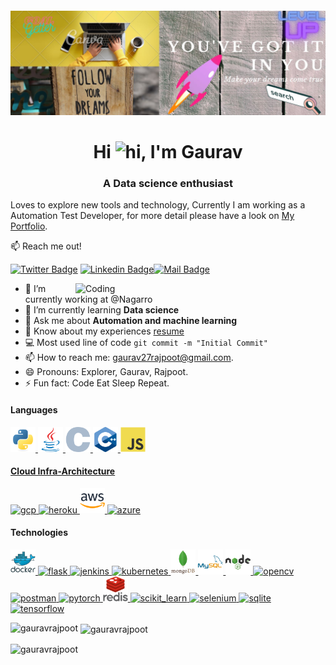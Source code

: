  #### ![MasterHead](https://github.com/GauravRajpoot/GauravRajpoot/blob/main/SB2.JPG?raw=true)

<h1 align="center">Hi <img src="https://user-images.githubusercontent.com/1303154/88677602-1635ba80-d120-11ea-84d8-d263ba5fc3c0.gif" width="28px" alt="hi">, I'm Gaurav</h1>
<h3 align="center">A Data science enthusiast</h3>
  
Loves to explore new tools and technology, Currently I am working as a Automation Test Developer, for more detail please have a look on [My Portfolio](https://gauravrajpoot.github.io/my_portfolio/).

:mailbox: Reach me out!

[![Twitter Badge](https://img.shields.io/badge/-@gaurav-1ca0f1?style=flat&labelColor=1ca0f1&logo=twitter&logoColor=white&link=https://twitter.com/Ipenywis)](https://twitter.com/GauravR78245358)  [![Linkedin Badge](https://img.shields.io/badge/-GauravRajpoot-0e76a8?style=flat&labelColor=0e76a8&logo=linkedin&logoColor=white)](https://www.linkedin.com/in/gaurav-rajpoot-4a6b64141/)[![Mail Badge](https://img.shields.io/badge/-@gauravRajpoot-c0392b?style=flat&labelColor=c0392b&logo=gmail&logoColor=white)](mailto:gaurav27rajpoot@gmail.com)

<p><img align="right" alt="Coding" width="400" src="https://1.bp.blogspot.com/-y3U0rI_qsCI/XqBGRYOYljI/AAAAAAAAoxo/sCiVQJiNyuoHrk6VENcK9rvvlQNxXSDVgCLcBGAsYHQ/s500/clipartfest.gif"></p>

- 🔭 I’m currently working at @Nagarro
- 🌱 I’m currently learning **Data science**
- 💬 Ask me about **Automation and machine learning**
- 📄 Know about my experiences [resume](resume)
- :computer: Most used line of code `git commit -m "Initial Commit"`
- 📫 How to reach me: gaurav27rajpoot@gmail.com.
- 😄 Pronouns: Explorer, Gaurav, Rajpoot.
- ⚡ Fun fact: Code Eat Sleep Repeat.

#### Languages

<p align="left">  <a href="https://www.python.org" target="_blank"> <img src="https://raw.githubusercontent.com/devicons/devicon/master/icons/python/python-original.svg" alt="python" width="40" height="40"/> </a> <a href="https://www.java.com" target="_blank"> <img src="https://raw.githubusercontent.com/devicons/devicon/master/icons/java/java-original.svg" alt="java" width="40" height="40"/> </a> <a href="https://www.cprogramming.com/" target="_blank"> <img src="https://raw.githubusercontent.com/devicons/devicon/master/icons/c/c-original.svg" alt="c" width="40" height="40"/> </a> <a href="https://www.w3schools.com/cpp/" target="_blank"> <img src="https://raw.githubusercontent.com/devicons/devicon/master/icons/cplusplus/cplusplus-original.svg" alt="cplusplus" width="40" height="40"/> </a> <a href="https://developer.mozilla.org/en-US/docs/Web/JavaScript" target="_blank"> <img src="https://raw.githubusercontent.com/devicons/devicon/master/icons/javascript/javascript-original.svg" alt="javascript" width="40" height="40"/></p>


#### Cloud Infra-Architecture

<p align="left"> <a href="https://cloud.google.com" target="_blank"> <img src="https://www.vectorlogo.zone/logos/google_cloud/google_cloud-icon.svg" alt="gcp" width="40" height="40"/> </a>  <a href="https://heroku.com" target="_blank"> <img src="https://www.vectorlogo.zone/logos/heroku/heroku-icon.svg" alt="heroku" width="40" height="40"/> </a>  <a href="https://aws.amazon.com" target="_blank"> <img src="https://raw.githubusercontent.com/devicons/devicon/master/icons/amazonwebservices/amazonwebservices-original-wordmark.svg" alt="aws" width="40" height="40"/> </a>   <a href="https://azure.microsoft.com/en-in/" target="_blank"> <img src="https://www.vectorlogo.zone/logos/microsoft_azure/microsoft_azure-icon.svg" alt="azure" width="40" height="40"/> </a></p>

#### Technologies
<p align="left"> <a href="https://www.docker.com/" target="_blank"> <img src="https://raw.githubusercontent.com/devicons/devicon/master/icons/docker/docker-original-wordmark.svg" alt="docker" width="40" height="40"/> </a> <a href="https://flask.palletsprojects.com/" target="_blank"> <img src="https://www.vectorlogo.zone/logos/pocoo_flask/pocoo_flask-icon.svg" alt="flask" width="40" height="40"/> </a>  <a href="https://www.jenkins.io" target="_blank"> <img src="https://www.vectorlogo.zone/logos/jenkins/jenkins-icon.svg" alt="jenkins" width="40" height="40"/> </a> <a href="https://kubernetes.io" target="_blank"> <img src="https://www.vectorlogo.zone/logos/kubernetes/kubernetes-icon.svg" alt="kubernetes" width="40" height="40"/> </a> <a href="https://www.mongodb.com/" target="_blank"> <img src="https://raw.githubusercontent.com/devicons/devicon/master/icons/mongodb/mongodb-original-wordmark.svg" alt="mongodb" width="40" height="40"/> </a> <a href="https://www.mysql.com/" target="_blank"> <img src="https://raw.githubusercontent.com/devicons/devicon/master/icons/mysql/mysql-original-wordmark.svg" alt="mysql" width="40" height="40"/> </a> <a href="https://nodejs.org" target="_blank"> <img src="https://raw.githubusercontent.com/devicons/devicon/master/icons/nodejs/nodejs-original-wordmark.svg" alt="nodejs" width="40" height="40"/> </a> <a href="https://opencv.org/" target="_blank"> <img src="https://www.vectorlogo.zone/logos/opencv/opencv-icon.svg" alt="opencv" width="40" height="40"/> </a> <a href="https://postman.com" target="_blank"> <img src="https://www.vectorlogo.zone/logos/getpostman/getpostman-icon.svg" alt="postman" width="40" height="40"/> </a> <a href="https://pytorch.org/" target="_blank"> <img src="https://www.vectorlogo.zone/logos/pytorch/pytorch-icon.svg" alt="pytorch" width="40" height="40"/> </a> <a href="https://redis.io" target="_blank"> <img src="https://raw.githubusercontent.com/devicons/devicon/master/icons/redis/redis-original-wordmark.svg" alt="redis" width="40" height="40"/> </a> <a href="https://scikit-learn.org/" target="_blank"> <img src="https://upload.wikimedia.org/wikipedia/commons/0/05/Scikit_learn_logo_small.svg" alt="scikit_learn" width="40" height="40"/> </a> <a href="https://www.selenium.dev" target="_blank"> <img src="https://raw.githubusercontent.com/detain/svg-logos/780f25886640cef088af994181646db2f6b1a3f8/svg/selenium-logo.svg" alt="selenium" width="40" height="40"/> </a> <a href="https://www.sqlite.org/" target="_blank"> <img src="https://www.vectorlogo.zone/logos/sqlite/sqlite-icon.svg" alt="sqlite" width="40" height="40"/> </a> <a href="https://www.tensorflow.org" target="_blank"> <img src="https://www.vectorlogo.zone/logos/tensorflow/tensorflow-icon.svg" alt="tensorflow" width="40" height="40"/> </a> </p>


<p><img align="left" src="https://github-readme-stats.vercel.app/api/top-langs?username=gauravrajpoot&show_icons=true&locale=en&layout=compact" alt="gauravrajpoot" /></p>

<p>&nbsp;<img align="center" src="https://github-readme-stats.vercel.app/api?username=gauravrajpoot&show_icons=true&locale=en" alt="gauravrajpoot" /></p>

<p><img align="center" src="https://github-readme-streak-stats.herokuapp.com/?user=gauravrajpoot&" alt="gauravrajpoot" /></p>
